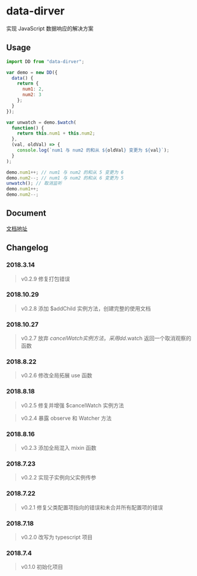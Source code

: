 # data-dirver

实现 JavaScript 数据响应的解决方案

## Usage

```js
import DD from "data-dirver";

var demo = new DD({
  data() {
    return {
      num1: 2,
      num2: 3
    };
  }
});

var unwatch = demo.$watch(
  function() {
    return this.num1 + this.num2;
  },
  (val, oldVal) => {
    console.log(`num1 与 num2 的和从 ${oldVal} 变更为 ${val}`);
  }
);

demo.num1++; // num1 与 num2 的和从 5 变更为 6
demo.num2--; // num1 与 num2 的和从 6 变更为 5
unwatch(); // 取消监听
demo.num1++;
demo.num2--;
```

## Document

[文档地址](https://hamger.github.io/data-dirver/)

## Changelog

### 2018.3.14
> v0.2.9 修复打包错误

### 2018.10.29
> v0.2.8 添加 $addChild 实例方法，创建完整的使用文档

### 2018.10.27
> v0.2.7 放弃 $cancelWatch 实例方法，采用 dd.$watch 返回一个取消观察的函数

### 2018.8.22
> v0.2.6 修改全局拓展 use 函数

### 2018.8.18
> v0.2.5 修复并增强 $cancelWatch 实例方法 

> v0.2.4 暴露 observe 和 Watcher 方法

### 2018.8.16

> v0.2.3 添加全局混入 mixin 函数

### 2018.7.23

> v0.2.2 实现子实例向父实例传参

### 2018.7.22

> v0.2.1 修复父类配置项指向的错误和未合并所有配置项的错误

### 2018.7.18

> v0.2.0 改写为 typescript 项目

### 2018.7.4

> v0.1.0 初始化项目
